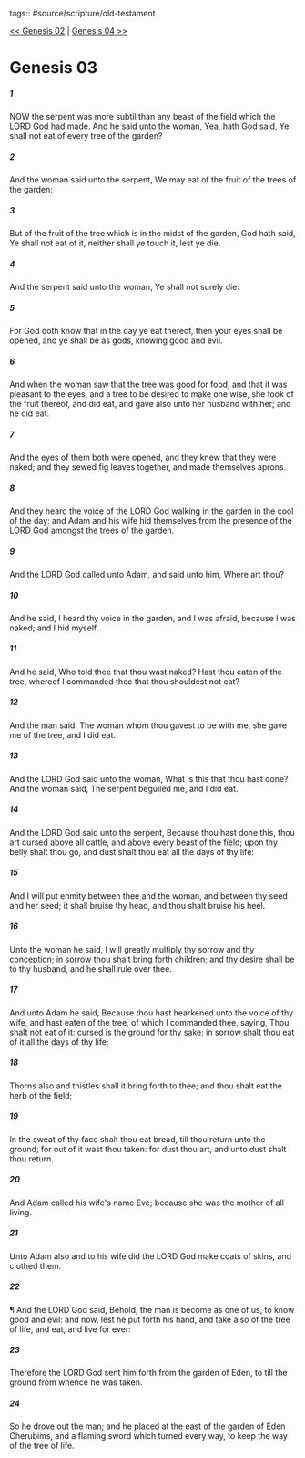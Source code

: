 tags:: #source/scripture/old-testament

[<< Genesis 02](/old-testament/01_Genesis/Genesis_02.md) | [Genesis 04 >>](/old-testament/01_Genesis/Genesis_04.md)

# Genesis 03

##### 1

NOW the serpent was more subtil than any beast of the field which the LORD God had made. And he said unto the woman, Yea, hath God said, Ye shall not eat of every tree of the garden?

##### 2

And the woman said unto the serpent, We may eat of the fruit of the trees of the garden:

##### 3

But of the fruit of the tree which is in the midst of the garden, God hath said, Ye shall not eat of it, neither shall ye touch it, lest ye die.

##### 4

And the serpent said unto the woman, Ye shall not surely die:

##### 5

For God doth know that in the day ye eat thereof, then your eyes shall be opened, and ye shall be as gods, knowing good and evil.

##### 6

And when the woman saw that the tree was good for food, and that it was pleasant to the eyes, and a tree to be desired to make one wise, she took of the fruit thereof, and did eat, and gave also unto her husband with her; and he did eat.

##### 7

And the eyes of them both were opened, and they knew that they were naked; and they sewed fig leaves together, and made themselves aprons.

##### 8

And they heard the voice of the LORD God walking in the garden in the cool of the day: and Adam and his wife hid themselves from the presence of the LORD God amongst the trees of the garden.

##### 9

And the LORD God called unto Adam, and said unto him, Where art thou?

##### 10

And he said, I heard thy voice in the garden, and I was afraid, because I was naked; and I hid myself.

##### 11

And he said, Who told thee that thou wast naked? Hast thou eaten of the tree, whereof I commanded thee that thou shouldest not eat?

##### 12

And the man said, The woman whom thou gavest to be with me, she gave me of the tree, and I did eat.

##### 13

And the LORD God said unto the woman, What is this that thou hast done? And the woman said, The serpent beguiled me, and I did eat.

##### 14

And the LORD God said unto the serpent, Because thou hast done this, thou art cursed above all cattle, and above every beast of the field; upon thy belly shalt thou go, and dust shalt thou eat all the days of thy life:

##### 15

And I will put enmity between thee and the woman, and between thy seed and her seed; it shall bruise thy head, and thou shalt bruise his heel.

##### 16

Unto the woman he said, I will greatly multiply thy sorrow and thy conception; in sorrow thou shalt bring forth children; and thy desire shall be to thy husband, and he shall rule over thee.

##### 17

And unto Adam he said, Because thou hast hearkened unto the voice of thy wife, and hast eaten of the tree, of which I commanded thee, saying, Thou shalt not eat of it: cursed is the ground for thy sake; in sorrow shalt thou eat of it all the days of thy life;

##### 18

Thorns also and thistles shall it bring forth to thee; and thou shalt eat the herb of the field;

##### 19

In the sweat of thy face shalt thou eat bread, till thou return unto the ground; for out of it wast thou taken: for dust thou art, and unto dust shalt thou return.

##### 20

And Adam called his wife's name Eve; because she was the mother of all living.

##### 21

Unto Adam also and to his wife did the LORD God make coats of skins, and clothed them.

##### 22

¶ And the LORD God said, Behold, the man is become as one of us, to know good and evil: and now, lest he put forth his hand, and take also of the tree of life, and eat, and live for ever:

##### 23

Therefore the LORD God sent him forth from the garden of Eden, to till the ground from whence he was taken.

##### 24

So he drove out the man; and he placed at the east of the garden of Eden Cherubims, and a flaming sword which turned every way, to keep the way of the tree of life.
